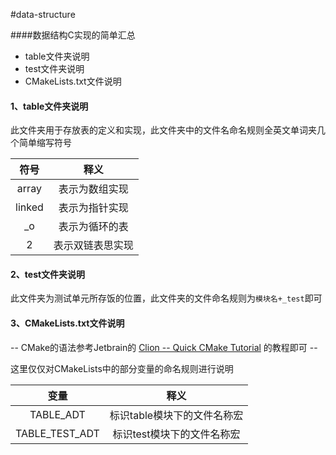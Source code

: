 #data-structure

####数据结构C实现的简单汇总

+ table文件夹说明
+ test文件夹说明
+ CMakeLists.txt文件说明

#### 1、table文件夹说明

此文件夹用于存放表的定义和实现，此文件夹中的文件名命名规则全英文单词夹几个简单缩写符号

| 符号 | 释义 |
|:----:|:---:|
|array | 表示为数组实现|
|linked | 表示为指针实现 |
| _o | 表示为循环的表 |
| 2 | 表示双链表思实现 |

#### 2、test文件夹说明

此文件夹为测试单元所存饭的位置，此文件夹的文件命名规则为`模块名+_test`即可


#### 3、CMakeLists.txt文件说明

-- CMake的语法参考Jetbrain的
[Clion -- Quick CMake Tutorial](https://www.jetbrains.com/help/clion/quick-cmake-tutorial.html)
的教程即可 --

这里仅仅对CMakeLists中的部分变量的命名规则进行说明

|  变量  | 释义 |
|:-----:|:----:|
|TABLE_ADT| 标识table模块下的文件名称宏 |
|TABLE_TEST_ADT | 标识test模块下的文件名称宏|

 









